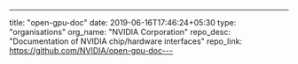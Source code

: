 ---
title: "open-gpu-doc"
date: 2019-06-16T17:46:24+05:30
type: "organisations"
org_name: "NVIDIA Corporation"
repo_desc: "Documentation of NVIDIA chip/hardware interfaces"
repo_link: https://github.com/NVIDIA/open-gpu-doc---